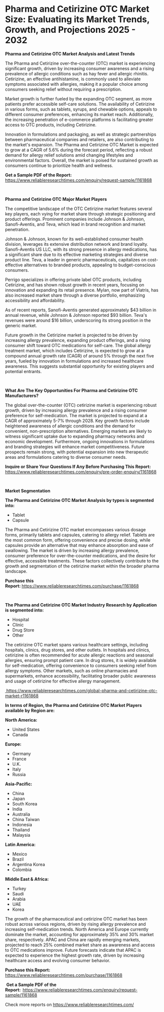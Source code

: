 <p><h1>Pharma and Cetirizine OTC Market Size: Evaluating its Market Trends, Growth, and Projections 2025 - 2032</h1></p><p><strong>Pharma and Cetirizine OTC Market Analysis and Latest Trends</strong></p>
<p><p>The Pharma and Cetirizine over-the-counter (OTC) market is experiencing significant growth, driven by increasing consumer awareness and a rising prevalence of allergic conditions such as hay fever and allergic rhinitis. Cetirizine, an effective antihistamine, is commonly used to alleviate symptoms associated with allergies, making it a popular choice among consumers seeking relief without requiring a prescription.</p><p>Market growth is further fueled by the expanding OTC segment, as more patients prefer accessible self-care solutions. The availability of Cetirizine in various forms, such as tablets, syrups, and chewable options, appeals to different consumer preferences, enhancing its market reach. Additionally, the increasing penetration of e-commerce platforms is facilitating greater access to OTC products, including Cetirizine.</p><p>Innovation in formulations and packaging, as well as strategic partnerships between pharmaceutical companies and retailers, are also contributing to the market's expansion. The Pharma and Cetirizine OTC Market is expected to grow at a CAGR of 5.6% during the forecast period, reflecting a robust demand for allergy relief solutions amid changing lifestyles and environmental factors. Overall, the market is poised for sustained growth as consumers continue to prioritize health and wellness.</p></p>
<p><strong>Get a Sample PDF of the Report:&nbsp;</strong> <a href="https://www.reliableresearchtimes.com/enquiry/request-sample/1161868?utm_campaign=2639&utm_medium=2&utm_source=Github&utm_content=ia&utm_term=24032025&utm_id=pharma-and-cetirizine-otc">https://www.reliableresearchtimes.com/enquiry/request-sample/1161868</a></p>
<p>&nbsp;</p>
<p><strong>Pharma and Cetirizine OTC Major Market Players</strong></p>
<p><p>The competitive landscape of the OTC Cetirizine market features several key players, each vying for market share through strategic positioning and product offerings. Prominent companies include Johnson & Johnson, Sanofi-Aventis, and Teva, which lead in brand recognition and market penetration.</p><p>Johnson & Johnson, known for its well-established consumer health division, leverages its extensive distribution network and brand loyalty. Sanofi-Aventis US LLC, with its strong presence in allergy medications, has a significant share due to its effective marketing strategies and diverse product line. Teva, a leader in generic pharmaceuticals, capitalizes on cost-effective alternatives to branded products, appealing to budget-conscious consumers.</p><p>Perrigo specializes in offering private label OTC products, including Cetirizine, and has shown robust growth in recent years, focusing on innovation and expanding its retail presence. Mylan, now part of Viatris, has also increased market share through a diverse portfolio, emphasizing accessibility and affordability.</p><p>As of recent reports, Sanofi-Aventis generated approximately $43 billion in annual revenue, while Johnson & Johnson reported $93 billion. Teva's revenues were around $16 billion, underscoring its strong position in the generic market.</p><p>Future growth in the Cetirizine market is projected to be driven by increasing allergy prevalence, expanding product offerings, and a rising consumer shift toward OTC medications for self-care. The global allergy treatment market, which includes Cetirizine, is expected to grow at a compound annual growth rate (CAGR) of around 5% through the next five years, fueled by innovation in formulations and increased healthcare awareness. This suggests substantial opportunity for existing players and potential entrants.</p></p>
<p>&nbsp;</p>
<p><strong>What Are The Key Opportunities For Pharma and Cetirizine OTC Manufacturers?</strong></p>
<p><p>The global over-the-counter (OTC) cetirizine market is experiencing robust growth, driven by increasing allergy prevalence and a rising consumer preference for self-medication. The market is projected to expand at a CAGR of approximately 5-7% through 2028. Key growth factors include heightened awareness of allergic conditions and the demand for convenient, non-prescription alternatives. Emerging markets are likely to witness significant uptake due to expanding pharmacy networks and economic development. Furthermore, ongoing innovations in formulations and branding strategies will enhance market competitiveness. Future prospects remain strong, with potential expansion into new therapeutic areas and formulations catering to diverse consumer needs.</p></p>
<p><strong>Inquire or Share Your Questions If Any Before Purchasing This Report:</strong> <a href="https://www.reliableresearchtimes.com/enquiry/pre-order-enquiry/1161868?utm_campaign=2639&utm_medium=2&utm_source=Github&utm_content=ia&utm_term=24032025&utm_id=pharma-and-cetirizine-otc">https://www.reliableresearchtimes.com/enquiry/pre-order-enquiry/1161868</a></p>
<p>&nbsp;</p>
<p><strong>Market Segmentation</strong></p>
<p><strong>The Pharma and Cetirizine OTC Market Analysis by types is segmented into:</strong></p>
<p><ul><li>Tablet</li><li>Capsule</li></ul></p>
<p><p>The Pharma and Cetirizine OTC market encompasses various dosage forms, primarily tablets and capsules, catering to allergy relief. Tablets are the most common form, offering convenience and precise dosing, while capsules provide an alternative that may enhance absorption and ease of swallowing. The market is driven by increasing allergy prevalence, consumer preference for over-the-counter medications, and the desire for effective, accessible treatments. These factors collectively contribute to the growth and segmentation of the cetirizine market within the broader pharma landscape.</p></p>
<p><strong>Purchase this Report:&nbsp;</strong><a href="https://www.reliableresearchtimes.com/purchase/1161868?utm_campaign=2639&utm_medium=2&utm_source=Github&utm_content=ia&utm_term=24032025&utm_id=pharma-and-cetirizine-otc">https://www.reliableresearchtimes.com/purchase/1161868</a></p>
<p>&nbsp;</p>
<p><strong>The Pharma and Cetirizine OTC Market Industry Research by Application is segmented into:</strong></p>
<p><ul><li>Hospital</li><li>Clinic</li><li>Drug Store</li><li>Other</li></ul></p>
<p><p>The cetirizine OTC market spans various healthcare settings, including hospitals, clinics, drug stores, and other outlets. In hospitals and clinics, cetirizine is often recommended for acute allergic reactions and seasonal allergies, ensuring prompt patient care. In drug stores, it is widely available for self-medication, offering convenience to consumers seeking relief from allergy symptoms. Other markets, such as online pharmacies and supermarkets, enhance accessibility, facilitating broader public awareness and usage of cetirizine for effective allergy management.</p></p>
<p><a href="https://www.reliableresearchtimes.com/global-pharma-and-cetirizine-otc-market-r1161868?utm_campaign=2639&utm_medium=2&utm_source=Github&utm_content=ia&utm_term=24032025&utm_id=pharma-and-cetirizine-otc">&nbsp;https://www.reliableresearchtimes.com/global-pharma-and-cetirizine-otc-market-r1161868</a></p>
<p><strong>In terms of Region, the Pharma and Cetirizine OTC Market Players available by Region are:</strong></p>
<p>
    <p> <strong> North America: </strong>
        <ul>
            <li>United States</li>
            <li>Canada</li>
        </ul>
        </p> 
    <p> <strong> Europe: </strong>
        <ul>
            <li>Germany</li>
            <li>France</li>
            <li>U.K.</li>
            <li>Italy</li>
            <li>Russia</li>
        </ul>
        </p> 
    <p> <strong> Asia-Pacific: </strong>
        <ul>
            <li>China</li>
            <li>Japan</li>
            <li>South Korea</li>
            <li>India</li>
            <li>Australia</li>
            <li>China Taiwan</li>
            <li>Indonesia</li>
            <li>Thailand</li>
            <li>Malaysia</li>
        </ul>
        </p> 
    <p> <strong> Latin America: </strong>
        <ul>
            <li>Mexico</li>
            <li>Brazil</li>
            <li>Argentina Korea</li>
            <li>Colombia</li>
        </ul>
        </p> 
    <p> <strong> Middle East & Africa: </strong>
        <ul>
            <li>Turkey</li>
            <li>Saudi</li>
            <li>Arabia</li>
            <li>UAE</li>
            <li>Korea</li>
        </ul>
    </p>
    </p>
<p><p>The growth of the pharmaceutical and cetirizine OTC market has been robust across various regions, driven by rising allergy prevalence and increasing self-medication trends. North America and Europe currently dominate the market, accounting for approximately 35% and 30% market share, respectively. APAC and China are rapidly emerging markets, projected to reach 25% combined market share as awareness and access to OTC medications improve. Future forecasts indicate that APAC is expected to experience the highest growth rate, driven by increasing healthcare access and evolving consumer behavior.</p></p>
<p><strong>Purchase this Report: </strong><a href="https://www.reliableresearchtimes.com/purchase/1161868?utm_campaign=2639&utm_medium=2&utm_source=Github&utm_content=ia&utm_term=24032025&utm_id=pharma-and-cetirizine-otc">https://www.reliableresearchtimes.com/purchase/1161868</a></p>
<p>&nbsp;<strong>Get a Sample PDF of the Report:&nbsp;&nbsp;</strong><a href="https://www.reliableresearchtimes.com/enquiry/request-sample/1161868?utm_campaign=2639&utm_medium=2&utm_source=Github&utm_content=ia&utm_term=24032025&utm_id=pharma-and-cetirizine-otc">https://www.reliableresearchtimes.com/enquiry/request-sample/1161868</a></p>
<p><strong></strong></p>
<p>Check more reports on <a href="https://www.reliableresearchtimes.com/?utm_campaign=2639&utm_medium=2&utm_source=Github&utm_content=ia&utm_term=24032025&utm_id=pharma-and-cetirizine-otc">https://www.reliableresearchtimes.com/</a></p>